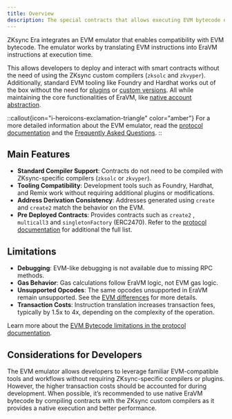 ```yaml
---
title: Overview
description: The special contracts that allows executing EVM bytecode on EraVM
---
```

ZKsync Era integrates an EVM emulator that enables compatibility with EVM bytecode. The emulator works by translating EVM instructions into EraVM
instructions at execution time.

This allows developers to deploy and interact with smart contracts without the need of using the ZKsync custom compilers
(`zksolc` and `zkvyper`). Additionally, standard EVM tooling like Foundry and Hardhat works out of the box without the need
for [plugins](../../tooling/hardhat/plugins/hardhat-zksync) or [custom versions](../../tooling/foundry/overview).
All while maintaining the core functionalities of EraVM, like [native account abstraction](../account-abstraction).

::callout{icon="i-heroicons-exclamation-triangle" color="amber"}
For a more detailed information about the EVM emulator, read the [protocol documentation](../../../zksync-protocol/contracts/evm-emulator/overview) and
the [Frequently Asked Questions](./faq).
::

## Main Features

- **Standard Compiler Support**: Contracts do not need to be compiled with ZKsync-specific compilers (`zksolc` or `zkvyper`).
- **Tooling Compatibility**: Development tools such as Foundry, Hardhat, and Remix work without requiring additional plugins or modifications.
- **Address Derivation Consistency**: Addresses generated using `create` and `create2` match the behavior on the EVM.
- **Pre Deployed Contracts**: Provides contracts such as `create2` , `multicall3`  and
  `singletonFactory` (ERC2470). Refer to the [protocol documentation](../../../zksync-protocol/contracts/evm-emulator/pre-deployed-contracts) for
  additional the full list.

## Limitations

- **Debugging**: EVM-like debugging is not available due to missing RPC methods.
- **Gas Behavior**: Gas calculations follow EraVM logic, not EVM gas logic.
- **Unsupported Opcodes**: The same opcodes unsupported in EraVM remain unsupported. See the
  [EVM differences](../../../zksync-protocol/contracts/evm-emulator/evm-differences) for more details.
- **Transaction Costs**: Instruction translation increases transaction fees, typically by 1.5x to 4x, depending on the complexity of the operation.

Learn more about the [EVM Bytecode limitations in the protocol documentation](../../../zksync-protocol/contracts/evm-emulator/limitations).

## Considerations for Developers

The EVM emulator allows developers to leverage familiar EVM-compatible tools and workflows without requiring ZKsync-specific compilers or plugins.
However, the higher transaction costs should be accounted for during development. When possible, it’s recommended to use native EraVM bytecode by
compiling contracts with the ZKsync custom compilers as it provides a native execution and better performance.
